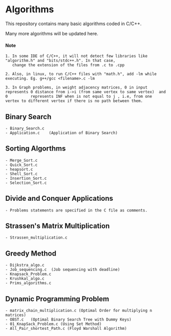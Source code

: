 # Algorithms

This repository contains many basic algorithms coded in C/C++.

Many more algorithms will be updated here.

#### Note
    1. In some IDE of C/C++, it will not detect few libraries like "algorithm.h" and "bits/stdc++.h". In that case, 
       change the extension of the files from .c to .cpp
    
    2. Also, in linux, to run C/C++ files with "math.h", add -lm while executing. Eg. g++/gcc <filename>.c -lm
    
    3. In Graph problems, in weight adjacency matrices, 0 in input represents 0 distance from i->i (from same vertex to same vertex)  and 0          represents INF when is not equal to j , i.e, from one vertex to different vertex if there is no path between them.
    
    


    

## Binary Search
    
    - Binary_Search.c
    - Application.c    (Application of Binary Search)
    
## Sorting Algorthms
    
    - Merge_Sort.c
    - Quick_Sort.c
    - heapsort.c
    - Shell_Sort.c
    - Insertion_Sort.c
    - Selection_Sort.c
    
## Divide and Conquer Applications

    - Problems statements are specified in the C file as comments.
    
## Strassen's Matrix Multiplication
    
    - Strassen_multiplication.c
    
## Greedy Method
    
    - Dijkstra_algo.c
    - Job_sequencing.c  (Job sequencing with deadline)
    - Knapsack_Problem.c
    - Krushkal_algo.c
    - Prims_algorithms.c

## Dynamic Programming Problem

    - matrix_chain_multiplication.c (Optimal Order for multiplying n matrices)
    - OBST.c   (Optimal Binary Search Tree with Dummy Keys)
    - 01_KnapSack_Problem.c (Using Set Method)
    - All_Pair_shortest_Path.c (Floyd Warshall Algorithm) 
    
